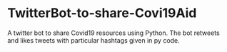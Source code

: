 # TwitterBot-to-share-Covi19Aid

A twitter bot to share Covid19 resources using Python.
The bot retweets and likes tweets with particular hashtags given in py code. 

